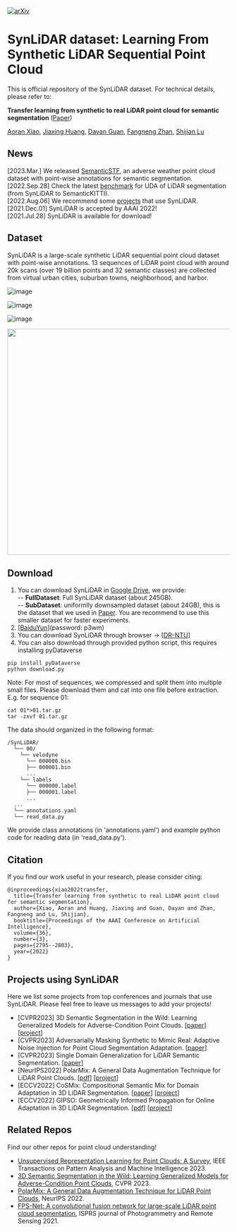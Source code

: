 [![arXiv](https://img.shields.io/badge/arXiv-2107.05399-b31b1b.svg)](https://arxiv.org/abs/2107.05399)

# SynLiDAR dataset: Learning From Synthetic LiDAR Sequential Point Cloud
This is official repository of the SynLiDAR dataset. For technical details, please refer to:

<b> Transfer learning from synthetic to real LiDAR point cloud for semantic segmentation </b> ([Paper](https://www.aaai.org/AAAI22Papers/AAAI-1986.XiaoA.pdf))

  [Aoran Xiao](https://scholar.google.com/citations?user=yGKsEpAAAAAJ&hl=zh-EN), [Jiaxing Huang](https://scholar.google.com/citations?user=czirNcwAAAAJ&hl=zh-EN), [Dayan Guan](https://scholar.google.com/citations?user=9jp9QAsAAAAJ&hl=zh-EN), [Fangneng Zhan](https://scholar.google.com/citations?user=8zbcfzAAAAAJ&hl=zh-EN), [Shijian Lu](https://personal.ntu.edu.sg/shijian.lu/)


## News
[2023.Mar.] We released [SemanticSTF](https://github.com/xiaoaoran/SemanticSTF), an adverse weather point cloud dataset with point-wise annotations for semantic segmentation.  
[2022.Sep.28] Check the latest [benchmark](https://paperswithcode.com/sota/3d-unsupervised-domain-adaptation-on-synlidar) for UDA of LiDAR segmentation (from SynLiDAR to SemanticKITTI).  
[2022.Aug.06] We recommend some [projects](#projects-using-synlidar) that use SynLiDAR.  
[2021.Dec.01] SynLiDAR is accepted by AAAI 2022!  
[2021.Jul.28] SynLiDAR is available for download!

## Dataset
SynLiDAR is a large-scale synthetic LiDAR sequential point cloud dataset with point-wise annotations. 13 sequences of LiDAR point cloud with around 20k scans (over 19 billion
points and 32 semantic classes) are collected from virtual urban cities, suburban towns, neighborhood, and harbor. 

![image](https://github.com/xiaoaoran/SynLiDAR/blob/main/images/synlidar.png)

![image](https://github.com/xiaoaoran/SynLiDAR/blob/main/images/Fig2.PNG)

![image](https://github.com/xiaoaoran/SynLiDAR/blob/main/images/Fig3.PNG)

<p align="center">
<img src="https://github.com/xiaoaoran/SynLiDAR/blob/main/images/example.gif" width="512">
</p>

## Download
1) You can download SynLiDAR in [Google Drive](https://docs.google.com/forms/d/e/1FAIpQLScZR3re0YFn59mlnag8s7vD5p4JaMkX2oxug5rn1K5bc5C-4g/viewform?usp=sf_link), we provide:  
  -- **FullDataset**: Full SynLiDAR dataset (about 245GB).  
  -- **SubDataset**: uniformlly downsampled dataset (about 24GB), this is the dataset that we used in [Paper](https://arxiv.org/abs/2107.05399). You are recommend to use this smaller dataset for faster experiments.    
2) [[BaiduYun](https://pan.baidu.com/s/1EFsknahSKgDMj7F1tPqrfg)](password: p3wm)
3) You can download SynLiDAR through browser &rarr; [[DR-NTU](https://researchdata.ntu.edu.sg/dataset.xhtml?persistentId=doi:10.21979/N9/BSKUOE)]
4) You can also download through provided python script, this requires installing pyDataverse
```
pip install pyDataverse
python download.py
```

Note: For most of sequences, we compressed and split them into multiple small files. Please download them and cat into one file before extraction. E.g. for sequence 01:
```
cat 01*>01.tar.gz
tar -zxvf 01.tar.gz
```

The data should organized in the following format:
```
/SynLiDAR/
  └── 00/
    └── velodyne
      └── 000000.bin
      ├── 000001.bin
      ...
    └── labels
      └── 000000.label
      ├── 000001.label
      ...
  ...
  └── annotations.yaml
  └── read_data.py
```
We provide class annotations (in 'annotations.yaml') and example python code for reading data (in 'read_data.py').


## Citation
If you find our work useful in your research, please consider citing:  
```
@inproceedings{xiao2022transfer,
  title={Transfer learning from synthetic to real LiDAR point cloud for semantic segmentation},
  author={Xiao, Aoran and Huang, Jiaxing and Guan, Dayan and Zhan, Fangneng and Lu, Shijian},
  booktitle={Proceedings of the AAAI Conference on Artificial Intelligence},
  volume={36},
  number={3},
  pages={2795--2803},
  year={2022}
}
```

## Projects using SynLiDAR
Here we list some projects from top conferences and journals that use SynLiDAR. Please feel free to leave us messages to add your projects!
- [CVPR2023] 3D Semantic Segmentation in the Wild: Learning Generalized Models for Adverse-Condition Point Clouds. [[paper](https://openaccess.thecvf.com/content/CVPR2023/papers/Xiao_3D_Semantic_Segmentation_in_the_Wild_Learning_Generalized_Models_for_CVPR_2023_paper.pdf)] [[project](https://github.com/xiaoaoran/SemanticSTF)]
- [CVPR2023] Adversarially Masking Synthetic to Mimic Real: Adaptive Noise Injection for Point Cloud Segmentation Adaptation. [[paper](https://openaccess.thecvf.com/content/CVPR2023/papers/Li_Adversarially_Masking_Synthetic_To_Mimic_Real_Adaptive_Noise_Injection_for_CVPR_2023_paper.pdf)]
- [CVPR2023] Single Domain Generalization for LiDAR Semantic Segmentation. [[paper](https://openaccess.thecvf.com/content/CVPR2023/papers/Kim_Single_Domain_Generalization_for_LiDAR_Semantic_Segmentation_CVPR_2023_paper.pdf)]
- [NeurIPS2022] PolarMix: A General Data Augmentation Technique for LiDAR Point Clouds. [[pdf](https://proceedings.neurips.cc/paper_files/paper/2022/file/475b85eb74d201bead9927807e713e95-Paper-Conference.pdf)] [[project](https://github.com/xiaoaoran/polarmix)]
- [ECCV2022] CoSMix: Compositional Semantic Mix for Domain Adaptation in 3D LiDAR Segmentation. [[paper](https://arxiv.org/pdf/2207.09778.pdf)] [[project](https://github.com/saltoricristiano/cosmix-uda)]
- [ECCV2022] GIPSO: Geometrically Informed Propagation for Online Adaptation in 3D LiDAR Segmentation. [[pdf](https://arxiv.org/pdf/2207.09763.pdf)] [[project](https://github.com/saltoricristiano/gipso-sfouda)]

## Related Repos
Find our other repos for point cloud understanding!
- [Unsupervised Representation Learning for Point Clouds: A Survey](https://github.com/xiaoaoran/3d_url_survey), IEEE Transactions on Pattern Analysis and Machine Intelligence 2023.
- [3D Semantic Segmentation in the Wild: Learning Generalized Models for Adverse-Condition Point Clouds](https://github.com/xiaoaoran/SemanticSTF), CVPR 2023.
- [PolarMix: A General Data Augmentation Technique for LiDAR Point Clouds](https://github.com/xiaoaoran/polarmix), NeurIPS 2022.
- [FPS-Net: A convolutional fusion network for large-scale LiDAR point cloud segmentation](https://github.com/xiaoaoran/FPS-Net), ISPRS journal of Photogrammetry and Remote Sensing 2021.
